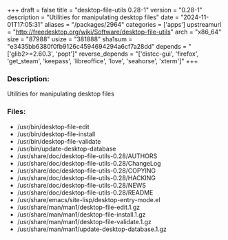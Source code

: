 +++
draft = false
title = "desktop-file-utils 0.28-1"
version = "0.28-1"
description = "Utilities for manipulating desktop files"
date = "2024-11-01T17:05:31"
aliases = "/packages/2964"
categories = ['apps']
upstreamurl = "http://freedesktop.org/wiki/Software/desktop-file-utils"
arch = "x86_64"
size = "87988"
usize = "381888"
sha1sum = "e3435bb6380f0fb9126c4594694294a6cf7a28dd"
depends = "['glib2>=2.60.3', 'popt']"
reverse_depends = "['distcc-gui', 'firefox', 'get_steam', 'keepass', 'libreoffice', 'love', 'seahorse', 'xterm']"
+++
### Description: 
Utilities for manipulating desktop files

### Files: 
* /usr/bin/desktop-file-edit
* /usr/bin/desktop-file-install
* /usr/bin/desktop-file-validate
* /usr/bin/update-desktop-database
* /usr/share/doc/desktop-file-utils-0.28/AUTHORS
* /usr/share/doc/desktop-file-utils-0.28/ChangeLog
* /usr/share/doc/desktop-file-utils-0.28/COPYING
* /usr/share/doc/desktop-file-utils-0.28/HACKING
* /usr/share/doc/desktop-file-utils-0.28/NEWS
* /usr/share/doc/desktop-file-utils-0.28/README
* /usr/share/emacs/site-lisp/desktop-entry-mode.el
* /usr/share/man/man1/desktop-file-edit.1.gz
* /usr/share/man/man1/desktop-file-install.1.gz
* /usr/share/man/man1/desktop-file-validate.1.gz
* /usr/share/man/man1/update-desktop-database.1.gz
